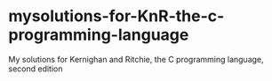 # mysolutions-for-KnR-the-c-programming-language
My solutions for Kernighan and Ritchie, the C programming language, second edition
